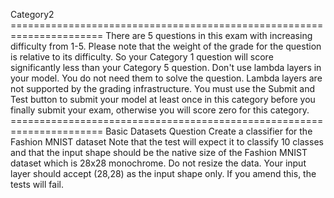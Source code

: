 Category2
====================================================================== There are 5 questions in this exam with increasing difficulty from 1-5. Please note that the weight of the grade for the question is relative to its difficulty. So your Category 1 question will score significantly less than your Category 5 question.  Don't use lambda layers in your model. You do not need them to solve the question. Lambda layers are not supported by the grading infrastructure.  You must use the Submit and Test button to submit your model at least once in this category before you finally submit your exam, otherwise you will score zero for this category. ======================================================================  Basic Datasets Question  Create a classifier for the Fashion MNIST dataset Note that the test will expect it to classify 10 classes and that the input shape should be the native size of the Fashion MNIST dataset which is 28x28 monochrome. Do not resize the data. Your input layer should accept (28,28) as the input shape only. If you amend this, the tests will fail. 